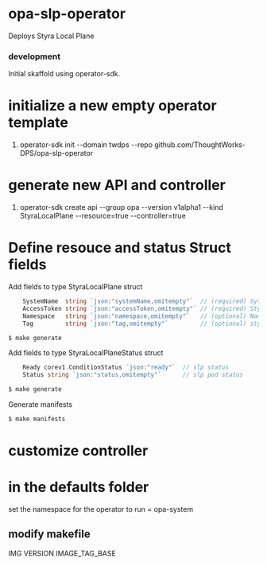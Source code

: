 # opa-slp-operator

Deploys Styra Local Plane

### development

Initial skaffold using operator-sdk.  

# initialize a new empty operator template
1. operator-sdk init --domain twdps --repo github.com/ThoughtWorks-DPS/opa-slp-operator

# generate new API and controller
1. operator-sdk create api --group opa --version v1alpha1 --kind StyraLocalPlane --resource=true --controller=true

# Define resouce and status Struct fields

Add fields to type StyraLocalPlane struct
```go
	SystemName  string `json:"systemName,omitempty"`  // (required) Sytra System name
	AccessToken string `json:"accessToken,omitempty"` // (required) Styra access Token
	Namespace   string `json:"namespace,omitempty"`   // (optional) Namespace where SLP should be deployed
	Tag         string `json:"tag,omitempty"`         // (optional) styra/styra-local-plane image tag to use
```
```bash
$ make generate
```

Add fields to type StyraLocalPlaneStatus struct
```go
	Ready corev1.ConditionStatus `json:"ready"`  // slp status       
	Status string `json:"status,omitempty"`      // slp pod status
```
```bash
$ make generate
```

Generate manifests
```bash
$ make manifests
```

# customize controller

# in the defaults folder

set the namespace for the operator to run = opa-system

## modify makefile

IMG
VERSION
IMAGE_TAG_BASE